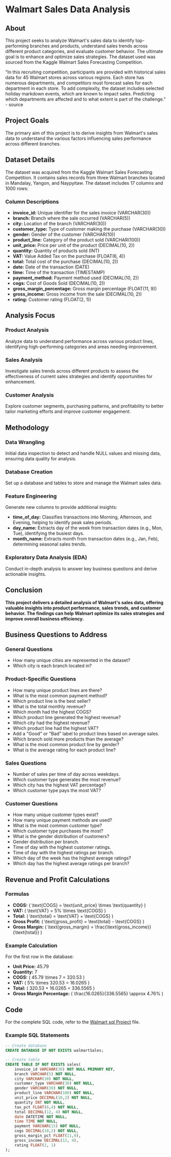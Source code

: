 # Walmart Sales Data Analysis

## About
This project seeks to analyze Walmart's sales data to identify top-performing branches and products, understand sales trends across different product categories, and evaluate customer behavior. The ultimate goal is to enhance and optimize sales strategies. The dataset used was sourced from the Kaggle Walmart Sales Forecasting Competition.

"In this recruiting competition, participants are provided with historical sales data for 45 Walmart stores across various regions. Each store has numerous departments, and competitors must forecast sales for each department in each store. To add complexity, the dataset includes selected holiday markdown events, which are known to impact sales. Predicting which departments are affected and to what extent is part of the challenge." - source

## Project Goals
The primary aim of this project is to derive insights from Walmart's sales data to understand the various factors influencing sales performance across different branches.

## Dataset Details
The dataset was acquired from the Kaggle Walmart Sales Forecasting Competition. It contains sales records from three Walmart branches located in Mandalay, Yangon, and Naypyitaw. The dataset includes 17 columns and 1000 rows:

### Column Descriptions
- **invoice_id:** Unique identifier for the sales invoice (VARCHAR(30))
- **branch:** Branch where the sale occurred (VARCHAR(5))
- **city:** Location of the branch (VARCHAR(30))
- **customer_type:** Type of customer making the purchase (VARCHAR(30))
- **gender:** Gender of the customer (VARCHAR(10))
- **product_line:** Category of the product sold (VARCHAR(100))
- **unit_price:** Price per unit of the product (DECIMAL(10, 2))
- **quantity:** Quantity of products sold (INT)
- **VAT:** Value Added Tax on the purchase (FLOAT(6, 4))
- **total:** Total cost of the purchase (DECIMAL(10, 2))
- **date:** Date of the transaction (DATE)
- **time:** Time of the transaction (TIMESTAMP)
- **payment_method:** Payment method used (DECIMAL(10, 2))
- **cogs:** Cost of Goods Sold (DECIMAL(10, 2))
- **gross_margin_percentage:** Gross margin percentage (FLOAT(11, 9))
- **gross_income:** Gross income from the sale (DECIMAL(10, 2))
- **rating:** Customer rating (FLOAT(2, 1))

## Analysis Focus
### Product Analysis
Analyze data to understand performance across various product lines, identifying high-performing categories and areas needing improvement.

### Sales Analysis
Investigate sales trends across different products to assess the effectiveness of current sales strategies and identify opportunities for enhancement.

### Customer Analysis
Explore customer segments, purchasing patterns, and profitability to better tailor marketing efforts and improve customer engagement.

## Methodology
### Data Wrangling
Initial data inspection to detect and handle NULL values and missing data, ensuring data quality for analysis.

### Database Creation
Set up a database and tables to store and manage the Walmart sales data.

### Feature Engineering
Generate new columns to provide additional insights:
- **time_of_day:** Classifies transactions into Morning, Afternoon, and Evening, helping to identify peak sales periods.
- **day_name:** Extracts day of the week from transaction dates (e.g., Mon, Tue), identifying the busiest days.
- **month_name:** Extracts month from transaction dates (e.g., Jan, Feb), determining seasonal sales trends.

### Exploratory Data Analysis (EDA)
Conduct in-depth analysis to answer key business questions and derive actionable insights.

## Conclusion
**This project delivers a detailed analysis of Walmart's sales data, offering valuable insights into product performance, sales trends, and customer behavior. The findings can help Walmart optimize its sales strategies and improve overall business efficiency.**

## Business Questions to Address
### General Questions
- How many unique cities are represented in the dataset?
- Which city is each branch located in?

### Product-Specific Questions
- How many unique product lines are there?
- What is the most common payment method?
- Which product line is the best seller?
- What is the total monthly revenue?
- Which month had the highest COGS?
- Which product line generated the highest revenue?
- Which city had the highest revenue?
- Which product line had the highest VAT?
- Add a "Good" or "Bad" label to product lines based on average sales.
- Which branch sold more products than the average?
- What is the most common product line by gender?
- What is the average rating for each product line?

### Sales Questions
- Number of sales per time of day across weekdays.
- Which customer type generates the most revenue?
- Which city has the highest VAT percentage?
- Which customer type pays the most VAT?

### Customer Questions
- How many unique customer types exist?
- How many unique payment methods are used?
- What is the most common customer type?
- Which customer type purchases the most?
- What is the gender distribution of customers?
- Gender distribution per branch.
- Time of day with the highest customer ratings.
- Time of day with the highest ratings per branch.
- Which day of the week has the highest average ratings?
- Which day has the highest average ratings per branch?

## Revenue and Profit Calculations
### Formulas
- **COGS:** \( \text{COGS} = \text{unit_price} \times \text{quantity} \)
- **VAT:** \( \text{VAT} = 5\% \times \text{COGS} \)
- **Total:** \( \text{total} = \text{VAT} + \text{COGS} \)
- **Gross Profit:** \( \text{gross_profit} = \text{total} - \text{COGS} \)
- **Gross Margin:** \( \text{gross_margin} = \frac{\text{gross_income}}{\text{total}} \)

### Example Calculation
For the first row in the database:
- **Unit Price:** 45.79
- **Quantity:** 7
- **COGS:** \( 45.79 \times 7 = 320.53 \)
- **VAT:** \( 5\% \times 320.53 = 16.0265 \)
- **Total:** \( 320.53 + 16.0265 = 336.5565 \)
- **Gross Margin Percentage:** \( \frac{16.0265}{336.5565} \approx 4.76\% \)

## Code
For the complete SQL code, refer to the [Walmart sql Project](C:/C++%20Main%20Projects%20(Gtihub)/MY%20SQL%20Project) file.

### Example SQL Statements
```sql
-- Create database
CREATE DATABASE IF NOT EXISTS walmartSales;

-- Create table
CREATE TABLE IF NOT EXISTS sales(
	invoice_id VARCHAR(30) NOT NULL PRIMARY KEY,
    branch VARCHAR(5) NOT NULL,
    city VARCHAR(30) NOT NULL,
    customer_type VARCHAR(30) NOT NULL,
    gender VARCHAR(30) NOT NULL,
    product_line VARCHAR(100) NOT NULL,
    unit_price DECIMAL(10,2) NOT NULL,
    quantity INT NOT NULL,
    tax_pct FLOAT(6,4) NOT NULL,
    total DECIMAL(12, 4) NOT NULL,
    date DATETIME NOT NULL,
    time TIME NOT NULL,
    payment VARCHAR(15) NOT NULL,
    cogs DECIMAL(10,2) NOT NULL,
    gross_margin_pct FLOAT(11,9),
    gross_income DECIMAL(12, 4),
    rating FLOAT(2, 1)
);
